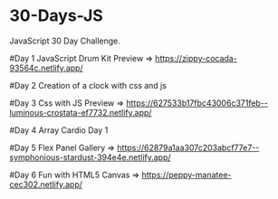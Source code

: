# 30-Days-JS

JavaScript 30 Day Challenge.

#Day 1
JavaScript Drum Kit Preview => https://zippy-cocada-93564c.netlify.app/

#Day 2
Creation of a clock with css and js 

#Day 3
Css with JS Preview => https://627533b17fbc43006c371feb--luminous-crostata-ef7732.netlify.app/

#Day 4
Array Cardio Day 1

#Day 5
Flex Panel Gallery => https://62879a1aa307c203abcf77e7--symphonious-stardust-394e4e.netlify.app/

#Day 6
Fun with HTML5 Canvas => https://peppy-manatee-cec302.netlify.app/
